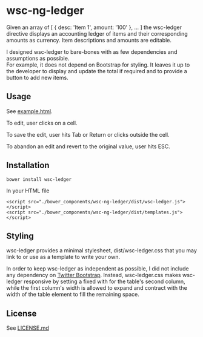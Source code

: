 # wsc-ng-ledger

Given an array of [ { desc: 'Item 1', amount: '100' }, ... ]
the wsc-ledger directive displays an accounting ledger of items 
and their corresponding amounts as currency.
Item descriptions and amounts are editable.

I designed wsc-ledger to bare-bones with as few dependencies and assumptions as possible.  
For example, it does not depend on Bootstrap for styling.
It leaves it up to the developer to display and update the total if required
and to provide a button to add new items.

## Usage

See [example.html](https://github.com/lsiden/wsc-ng-ledger/blob/master/example.html).

To edit, user clicks on a cell.  

To save the edit, user hits Tab or Return or clicks outside the cell.

To abandon an edit and revert to the original value, user hits ESC.

## Installation

    bower install wsc-ledger

In your HTML file

    <script src="./bower_components/wsc-ng-ledger/dist/wsc-ledger.js"></script>
    <script src="./bower_components/wsc-ng-ledger/dist/templates.js"></script>

## Styling

wsc-ledger provides a minimal stylesheet,
dist/wsc-ledger.css
that you may link to
or use as a template to write your own.

In order to keep wsc-ledger as independent as possible,
I did not include any dependency on [Twitter Bootstrap](https://getbootstrap.com/).
Instead, wsc-ledger.css makes wsc-ledger responsive 
by setting a fixed with for the table's second column,
while the first column's width is allowed to expand and contract 
with the width of the table element 
to fill the remaining space.

## License

See [LICENSE.md](https://github.com/lsiden/wsc-ng-ledger/blob/master/LICENSE.md)
